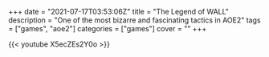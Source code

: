 +++
date = "2021-07-17T03:53:06Z"
title = "The Legend of WALL"
description = "One of the most bizarre and fascinating tactics in AOE2"
tags = ["games", "aoe2"]
categories = ["games"]
cover = ""
+++

{{< youtube X5ecZEs2Y0o >}}